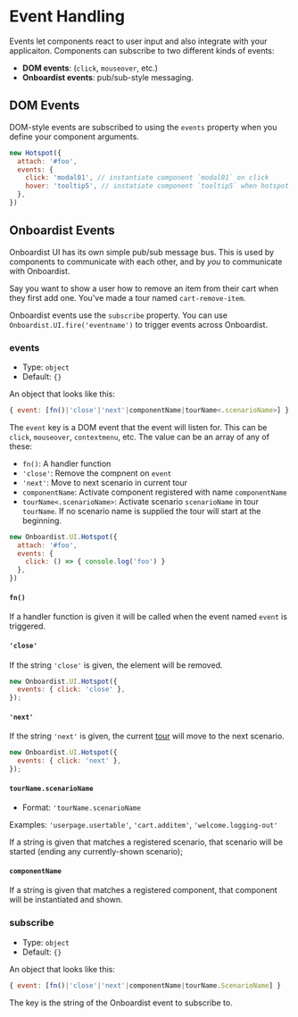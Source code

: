 # Event Handling

Events let components react to user input and also integrate with your applicaiton. Components can subscribe to two different kinds of events:

* **DOM events**: (`click`, `mouseover`, etc.)
* **Onboardist events**: pub/sub-style messaging.

## DOM Events

DOM-style events are subscribed to using the `events` property when you define your component arguments.

```js
new Hotspot({
  attach: '#foo',
  events: {
    click: 'modal01', // instantiate component `modal01` on click
    hover: 'tooltip5', // instatiate component `tooltip5` when hotspot is moused over; `tooltip5` will be removed when the user mouses out.
  },
})
```

## Onboardist Events

Onboardist UI has its own simple pub/sub message bus. This is used by components to communicate with each other, and by *you*
to communicate with Onboardist.

Say you want to show a user how to remove an item from their cart when they first add one. You've made a tour named `cart-remove-item`.


Onboardist events use the `subscribe` property. You can use `Onboardist.UI.fire('eventname')` to trigger events across
Onboardist.



### events

* Type: `object`
* Default: `{}`

An object that looks like this:

```js
{ event: [fn()|'close'|'next'|componentName|tourName<.scenarioName>] }
```

The `event` key is a DOM event that the event will listen for. This can be `click`, `mouseover`, `contextmenu`, etc. The
value can be an array of any of these:

* `fn()`: A handler function
* `'close'`: Remove the compnent on `event`
* `'next'`: Move to next scenario in current tour
* `componentName`: Activate component registered with name `componentName`
* `tourName<.scenarioName>`: Activate scenario `scenarioName` in tour `tourName`. If no scenario name is supplied the tour will start at the beginning.

```js
new Onboardist.UI.Hotspot({
  attach: '#foo',
  events: {
    click: () => { console.log('foo') }
  },
})
```

#### `fn()`

If a handler function is given it will be called when the event named `event` is triggered.

#### `'close'`

If the string `'close'` is given, the element will be removed.

```js
new Onboardist.UI.Hotspot({
  events: { click: 'close' },
});
```

#### `'next'`

If the string `'next'` is given, the current [tour](/components/tour/) will move to the next scenario.

```js
new Onboardist.UI.Hotspot({
  events: { click: 'next' },
});
```

#### `tourName.scenarioName`

* Format: `'tourName.scenarioName`

Examples: `'userpage.usertable'`, `'cart.additem'`, `'welcome.logging-out'`

If a string is given that matches a registered scenario, that scenario will be started (ending any currently-shown
scenario);

#### `componentName`

If a string is given that matches a registered component, that component will be instantiated and shown.


### subscribe

* Type: `object`
* Default: `{}`

An object that looks like this:

```js
{ event: [fn()|'close'|'next'|componentName|tourName.ScenarioName] }
```

The key is the string of the Onboardist event to subscribe to.
